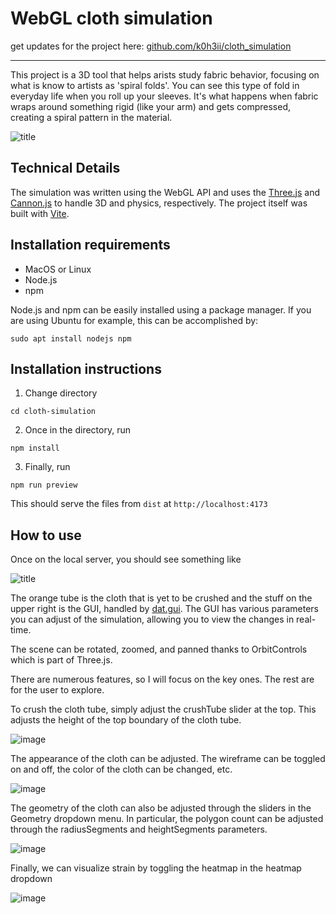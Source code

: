 # WebGL cloth simulation

get updates for the project here: [github.com/k0h3ii/cloth_simulation](https://www.github.com/k0h3ii/cloth_simulation) 
***
This project is a 3D tool that helps arists study fabric behavior, focusing on what is know to artists as 'spiral folds'. You can see this type of fold in everyday life when you roll up your sleeves. It's what happens when fabric wraps around something rigid (like your arm) and gets compressed, creating a spiral pattern in the material.

![title](pictures/image2.png)

## Technical Details
The simulation was written using the WebGL API and uses the [Three.js](https://threejs.org/) and [Cannon.js](https://github.com/schteppe/cannon.js) to handle 3D and physics, respectively. The project itself was built with [Vite](https://vite.dev/).

## Installation requirements
- MacOS or Linux
- Node.js
- npm

Node.js and npm can be easily installed using a package manager. If you are using Ubuntu for example, this can be accomplished by:
```
sudo apt install nodejs npm
```

## Installation instructions
1. Change directory
```
cd cloth-simulation
``` 
2. Once in the directory, run 
``` 
npm install
```
3. Finally, run
```
npm run preview
```
This should serve the files from `dist` at `http://localhost:4173`
## How to use
Once on the local server, you should see something like

![title](pictures/image1.png)

The orange tube is the cloth that is yet to be crushed and the stuff on the upper right is the GUI, handled by [dat.gui](https://github.com/dataarts/dat.gui). The GUI has various parameters you can adjust of the simulation, allowing you to view the changes in real-time.

The scene can be rotated, zoomed, and panned thanks to OrbitControls which is part of Three.js. 

There are numerous features, so I will focus on the key ones. The rest are for the user to explore. 

To crush the cloth tube, simply adjust the crushTube slider at the top. This adjusts the height of the top boundary of the cloth tube.

![image](/pictures/image2.png)

The appearance of the cloth can be adjusted. The wireframe can be toggled on and off, the color of the cloth can be changed, etc. 

![image](/pictures/image4.png)

The geometry of the cloth can also be adjusted through the sliders in the Geometry dropdown menu. In particular, the polygon count can be adjusted through the radiusSegments and heightSegments parameters.

![image](/pictures/image5.png)

Finally, we can visualize strain by toggling the heatmap in the heatmap dropdown

![image](/pictures/image3.png)